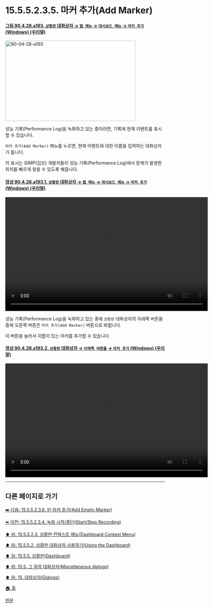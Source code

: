 # 15.5.5.2.3.5. 마커 추가(Add Marker)

<a id="90-04-28-a193"></a>

#### [그림 90.4.28.a193. `상황판` 대화상자 → `탭 메뉴` → `대시보드 메뉴` → `마커 추가` (Windows) (우리말)](./90-04-0028-dashboard.md#90-04-28-a193)
<img width="411" height="254" alt="90-04-28-a193" src="https://github.com/user-attachments/assets/0c3337b7-2a86-4006-9f01-572325baa2ef" />

성능 기록(Performance Log)을 녹화하고 있는 중이라면, 기록에 현재 이벤트를 표시할 수 있습니다.

`마커 추가(Add Marker)` 메뉴를 누르면, 현재 이벤트에 대한 이름을 입력하는 대화상자가 뜹니다.

이 표시는 GIMP(김프) 개발자들이 성능 기록(Performance Log)에서 문제가 발생한 위치를 빠르게 찾을 수 있도록 해줍니다.

<a id="90-04-28-a193-01"></a>

#### [영상 90.4.28.a193.1. `상황판` 대화상자 → `탭 메뉴` → `대시보드 메뉴` → `마커 추가` (Windows) (우리말)](./90-04-0028-dashboard.md#90-04-28-a193-01)
<video controls="controls" width="640" height="360" src="https://github.com/user-attachments/assets/242c6f88-cf8f-482c-8034-1dfbae3429ba"></video>

성능 기록(Performance Log)을 녹화하고 있는 중에 `상황판` 대화상자의 아래쪽 버튼들 중에 오른쪽 버튼은 `마커 추가(Add Marker)` 버튼으로 바뀝니다.

이 버튼을 눌러서 이름이 있는 마커를 추가할 수 있습니다.

<a id="90-04-28-a193-02"></a>

#### [영상 90.4.28.a193.2. `상황판` 대화상자 → `아래쪽 버튼들` → `마커 추가` (Windows) (우리말)](./90-04-0028-dashboard.md#90-04-28-a193-02)
<video controls="controls" width="640" height="360" src="https://github.com/user-attachments/assets/06487273-8196-40cd-a21d-26eaf0ea57b8"></video>

***

## 다른 페이지로 가기

[➡️ 다음: 15.5.5.2.3.6. 빈 마커 추가(Add Empty Marker)](./15-05-05-02-03-06-add_empty_marker.md)

[⬅️ 이전: 15.5.5.2.3.4. 녹화 시작/중단(Start/Stop Recording)](./15-05-05-02-03-04-start_stop_recording.md)

[⬆️ 위: 15.5.5.2.3. 상황판 컨텍스트 메뉴(Dashboard Context Menu)](./15-05-05-02-03-00-dashboard_context_menu.md)

[⬆️ 위: 15.5.5.2. 상황판 대화상자 사용하기(Using the Dashboard)](./15-05-05-02-00-using_the_dashboard.md)

[⬆️ 위: 15.5.5. 상황판(Dashboard)](./15-05-05-00-dashboard.md)

[⬆️ 위: 15.5. 그 외의 대화상자(Miscellaneous dialogs)](./15-05-00-miscellaneous-dialogs.md)

[⬆️ 위: 15. 대화상자(Dialogs)](./15-00-dialogs.md)

[🏠 홈](./00-home.md)

[원문](https://docs.gimp.org/2.10/ko/gimp-dashboard-dialog.html#idm21827)